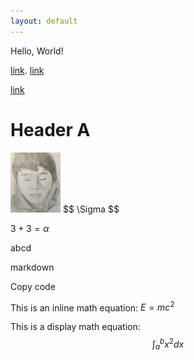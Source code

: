 ```yaml
---
layout: default
---
```

Hello, World!

[link](https://stat.duke.edu/).
[link](ss.html)

[link](B-slpine.md)


# Header A
<img src="ego.png" alt="ego" width="80"/>
$$
\Sigma
$$


$3+3 = \alpha$

abcd

markdown

Copy code

This is an inline math equation: $E = mc^2$

This is a display math equation:
$$
\int_{a}^{b} x^2 dx
$$